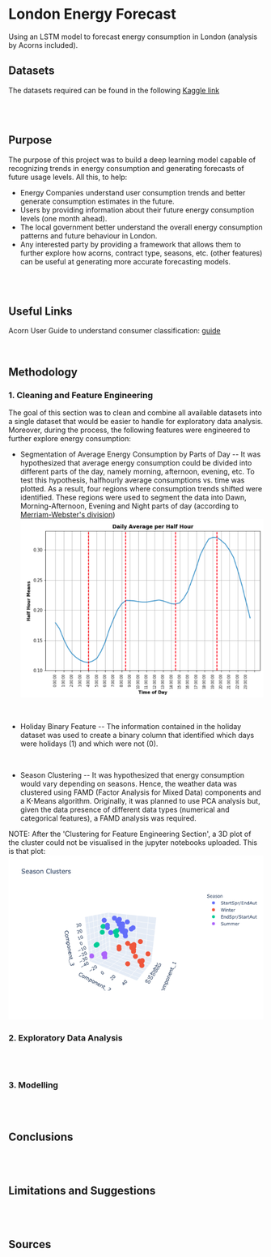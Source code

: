 # London Energy Forecast

Using an LSTM model to forecast energy consumption in London (analysis by Acorns included).

## Datasets

The datasets required can be found in the following [Kaggle link](https://www.kaggle.com/jeanmidev/smart-meters-in-london)

<br /><br />


## Purpose

The purpose of this project was to build a deep learning model capable of recognizing trends in energy consumption and generating forecasts of future usage levels. All this, to help:

* Energy Companies understand user consumption trends and better generate consumption estimates in the future.
* Users by providing information about their future energy consumption levels (one month ahead). 
* The local government better understand the overall energy consumption patterns and future behaviour in London. 
* Any interested party by providing a framework that allows them to further explore how acorns, contract type, seasons, etc. (other features) can be useful at generating more accurate forecasting models. 

<br /><br />

 
## Useful Links 

Acorn User Guide to understand consumer classification: [guide](https://acorn.caci.co.uk/downloads/Acorn-User-guide.pdf)

<br />

## Methodology

### 1. Cleaning and Feature Engineering

The goal of this section was to clean and combine all available datasets into a single dataset that would be easier to handle for exploratory data analysis. Moreover, during the process, the following features were engineered to further explore energy consumption:

* Segmentation of Average Energy Consumption by Parts of Day -- It was hypothesized that average energy consumption could be divided into different parts of the day, namely morning, afternoon, evening, etc. To test this hypothesis, halfhourly average consumptions vs. time was plotted. As a result, four regions where consumption trends shifted were identified. These regions were used to segment the data into Dawn, Morning-Afternoon, Evening and Night parts of day (according to [Merriam-Webster's division](https://www.learnersdictionary.com/qa/parts-of-the-day-early-morning-late-morning-etc))<br />
![Average Consumption by Part of Day](https://github.com/nicolasrosal98/London-Energy-Forecast/blob/master/Images/averagepartsofday.png)
<br />

* Holiday Binary Feature -- The information contained in the holiday dataset was used to create a binary column that identified which days were holidays (1) and which were not (0). 
<br />

* Season Clustering -- It was hypothesized that energy consumption would vary depending on seasons. Hence, the weather data was clustered using FAMD (Factor Analysis for Mixed Data) components and a K-Means algorithm. Originally, it was planned to use PCA analysis but, given the data presence of different data types (numerical and categorical features), a FAMD analysis was required. <br />

NOTE: After the 'Clustering for Feature Engineering Section', a 3D plot of the cluster could not be visualised in the jupyter notebooks uploaded. This is that plot:
![3D Clustering Plot](https://github.com/nicolasrosal98/London-Energy-Forecast/blob/master/Images/cluster.png)
<br />

### 2. Exploratory Data Analysis

<br /><br />

### 3. Modelling

<br /><br />

## Conclusions

<br /><br />

## Limitations and Suggestions

<br /><br />

## Sources

<br /><br />
